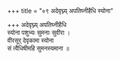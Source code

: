 +++
title = "०९ अदेवृघ्न्य् अपतिघ्नीहैधि स्योना"

+++
अदेवृघ्न्य् अपतिघ्नीहैधि  
स्योना पशुभ्यः सुमनाः सुवीरा ।  
वीरसूर् देवृकामा स्योना  
सं त्वैधिषीमहि सुमनस्यमाना ॥